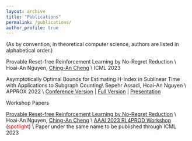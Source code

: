 ```yaml
---
layout: archive
title: "Publications"
permalink: /publications/
author_profile: true
---
```


(As by convention, in theoretical computer science, authors are listed in alphabetical order.)

Provable Reset-free Reinforcement Learning by No-Regret Reduction \\
Hoai-An Nguyen, [Ching-An Cheng](https://www.chinganc.com/) \\
ICML 2023

Asymptotically Optimal Bounds for Estimating H-Index in Sublinear Time with Applications to Subgraph Counting\\
Sepehr Assadi, Hoai-An Nguyen \\
APPROX 2022 \\
[Conference Version](https://drops.dagstuhl.de/opus/volltexte/2022/17170/) | [Full Version](https://arxiv.org/abs/2209.08114) | [Presentation](https://www.youtube.com/watch?v=R5h6dJgQAoA)

Workshop Papers 

[Provable Reset-free Reinforcement Learning by No-Regret Reduction](https://arxiv.org/abs/2301.02389) \\ 
Hoai-An Nguyen, [Ching-An Cheng](https://www.chinganc.com/) \\
[AAAI 2023 RL4PROD Workshop](https://sites.google.com/view/rlready4prodworkshop/home) (<font color = red>spotlight</font>) \\
Paper under the same name to be published through ICML 2023

